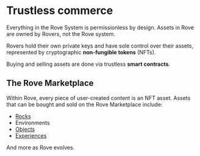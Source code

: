 # Trustless commerce

Everything in the Rove System is permissionless by design. Assets in Rove are owned by Rovers, not the Rove system.&#x20;

Rovers hold their own private keys and have sole control over their assets, represented by cryptographic **non-fungible tokens** (NFTs).&#x20;

Buying and selling assets are done via trustless **smart contracts**.

## The Rove Marketplace

Within Rove, every piece of user-created content is an NFT asset. Assets that can be bought and sold on the Rove Marketplace include:

* [Rocks](../the-user-created-immersive-web/rocks/)
* Environments&#x20;
* [Objects](../the-user-created-immersive-web/objects.md)
* [Experiences](../hang-out-in-the-immersive-web/social-experiences.md)

And more as Rove evolves.

